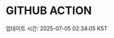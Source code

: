 # GITHUB ACTION
  <!-- START_UPDATED_TIME -->
  업데이트 시간: 2025-07-05 02:34:05 KST
  <!-- END_UPDATED_TIME -->
